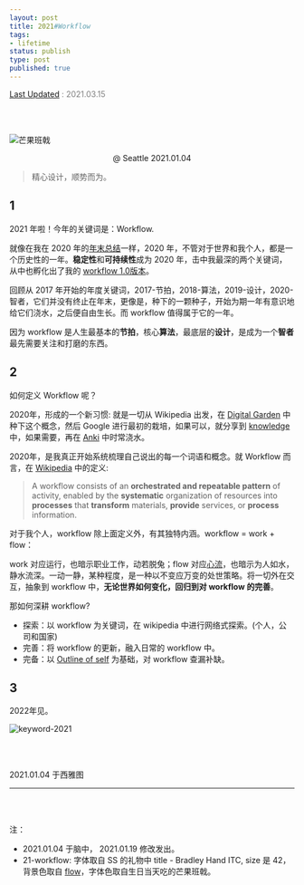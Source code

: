 ```yaml
--- 
layout: post
title: 2021#Workflow
tags: 
- lifetime
status: publish
type: post
published: true
---
```


[Last Updated](https://github.githistory.xyz/willwang-x/willwang-x.github.io/blob/master/_posts/blogs/2021-01-04-2021-workflow.md)<span style="color: gray"> : 2021.03.15  </span>

<br>
<br>

![芒果班戟](https://i.imgur.com/5K0v0AU.jpg)

<center> @ Seattle 2021.01.04 </center>


> 精心设计，顺势而为。

## 1

2021 年啦！今年的关键词是：Workflow.

就像在我在 2020 年的[年末总结](https://willwang.cc/2020/12/3-fall-and-rise)一样，2020 年，不管对于世界和我个人，都是一个历史性的一年。**稳定性**和**可持续性**成为 2020 年，击中我最深的两个关键词，从中也孵化出了我的 [workflow 1.0版本](https://github.com/willwang-x/workflow)。

回顾从 2017 年开始的年度关键词，2017-节拍，2018-算法，2019-设计，2020-智者，它们并没有终止在年末，更像是，种下的一颗种子，开始为期一年有意识地给它们浇水，之后便自由生长。而 workflow 值得属于它的一年。

因为 workflow 是人生最基本的**节拍**，核心**算法**，最底层的**设计**，是成为一个**智者**最先需要关注和打磨的东西。

## 2


如何定义 Workflow 呢？

2020年，形成的一个新习惯: 就是一切从 Wikipedia 出发，在 [Digital Garden](https://github.com/willwang-x/knowledge/blob/master/digital-garden.md) 中种下这个概念，然后 Google 进行最初的栽培，如果可以，就分享到 [knowledge](https://github.com/willwang-x/knowledge) 中，如果需要，再在 [Anki](https://github.com/willwang-x/tools/blob/main/tools/anki/anki.md) 中时常浇水。

2020年，是我真正开始系统梳理自己说出的每一个词语和概念。就 Workflow 而言，在 [Wikipedia](https://www.wikiwand.com/en/Workflow) 中的定义: 

> A workflow consists of an **orchestrated and repeatable pattern** of activity, enabled by the **systematic** organization of resources into **processes** that **transform** materials, **provide** services, or **process** information.

对于我个人，workflow 除上面定义外，有其独特内涵。workflow = work + flow：

work 对应运行，也暗示职业工作，动若脱兔；flow 对应[心流](https://www.wikiwand.com/en/Flow_(psychology))，也暗示为人如水，静水流深。一动一静，某种程度，是一种以不变应万变的处世策略。将一切外在交互，抽象到 workflow 中，**无论世界如何变化，回归到对 workflow 的完善**。

那如何深耕 workflow?

* 探索：以 workflow 为关键词，在 wikipedia 中进行网络式探索。(个人，公司和国家)
* 完善：将 workflow 的更新，融入日常的 workflow 中。
* 完备：以 [Outline of self](https://www.wikiwand.com/en/Outline_of_self) 为基础，对 workflow 查漏补缺。

## 3

2022年见。

![keyword-2021](https://i.imgur.com/oroOSt4.png)




<br>
<br>
           
2021.01.04 于西雅图 <br>


--- 

<br>
<br>

注：

* 2021.01.04 于脑中， 2021.01.19 修改发出。
* 21-workflow: 字体取自 SS 的礼物中 title - Bradley Hand ITC, size 是 42，背景色取自 [flow](https://upload.wikimedia.org/wikipedia/commons/thumb/f/f6/Challenge_vs_skill.svg/450px-Challenge_vs_skill.svg.png)，字体色取自生日当天吃的芒果班戟。


